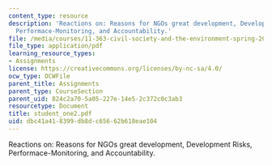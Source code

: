 ```yaml
---
content_type: resource
description: 'Reactions on: Reasons for NGOs great development, Development Risks,
  Performace-Monitoring, and Accountability.'
file: /media/courses/11-363-civil-society-and-the-environment-spring-2005/dbc41a418399db8dc65662b618eae104_student_one2.pdf
file_type: application/pdf
learning_resource_types:
- Assignments
license: https://creativecommons.org/licenses/by-nc-sa/4.0/
ocw_type: OCWFile
parent_title: Assignments
parent_type: CourseSection
parent_uid: 824c2a70-5a05-227e-14e5-2c372c0c3ab3
resourcetype: Document
title: student_one2.pdf
uid: dbc41a41-8399-db8d-c656-62b618eae104
---
```

Reactions on: Reasons for NGOs great development, Development Risks, Performace-Monitoring, and Accountability.